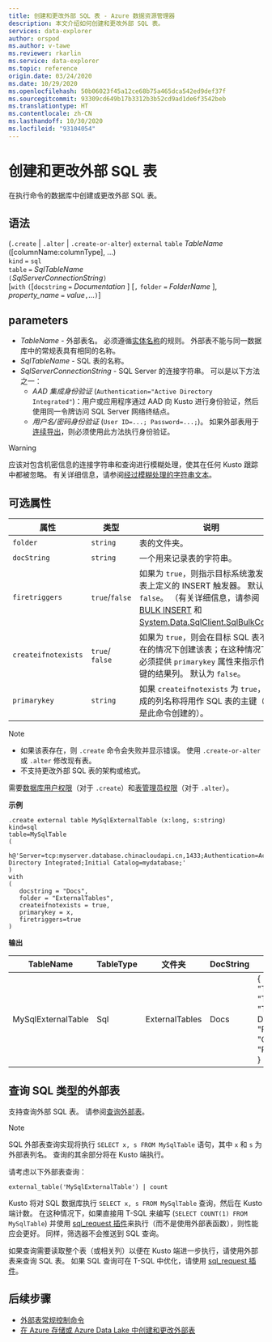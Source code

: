 ```yaml
---
title: 创建和更改外部 SQL 表 - Azure 数据资源管理器
description: 本文介绍如何创建和更改外部 SQL 表。
services: data-explorer
author: orspod
ms.author: v-tawe
ms.reviewer: rkarlin
ms.service: data-explorer
ms.topic: reference
origin.date: 03/24/2020
ms.date: 10/29/2020
ms.openlocfilehash: 50b06023f45a12ce68b75a465dca542ed9def37f
ms.sourcegitcommit: 93309cd649b17b3312b3b52cd9ad1de6f3542beb
ms.translationtype: HT
ms.contentlocale: zh-CN
ms.lasthandoff: 10/30/2020
ms.locfileid: "93104054"
---
```

# <a name="create-and-alter-external-sql-tables"></a>创建和更改外部 SQL 表

在执行命令的数据库中创建或更改外部 SQL 表。  

## <a name="syntax"></a>语法

(`.create` | `.alter` | `.create-or-alter`) `external` `table` *TableName* ([columnName:columnType], ...)  
`kind` `=` `sql`  
`table` `=` *SqlTableName*  
`(`*SqlServerConnectionString*`)`  
[`with` `(`[`docstring` `=` *Documentation* ] [`,` `folder` `=` *FolderName* ], *property_name* `=` *value*`,`...`)`]

## <a name="parameters"></a>parameters

* *TableName* - 外部表名。 必须遵循[实体名称](../query/schema-entities/entity-names.md)的规则。 外部表不能与同一数据库中的常规表具有相同的名称。
* *SqlTableName* - SQL 表的名称。
* *SqlServerConnectionString* - SQL Server 的连接字符串。 可以是以下方法之一： 
  * *AAD 集成身份验证* (`Authentication="Active Directory Integrated"`)：用户或应用程序通过 AAD 向 Kusto 进行身份验证，然后使用同一令牌访问 SQL Server 网络终结点。
  * *用户名/密码身份验证* (`User ID=...; Password=...;`)。 如果外部表用于[连续导出](data-export/continuous-data-export.md)，则必须使用此方法执行身份验证。 

> [!WARNING]
> 应该对包含机密信息的连接字符串和查询进行模糊处理，使其在任何 Kusto 跟踪中都被忽略。 有关详细信息，请参阅[经过模糊处理的字符串文本](../query/scalar-data-types/string.md#obfuscated-string-literals)。

## <a name="optional-properties"></a>可选属性

| 属性            | 类型            | 说明                          |
|---------------------|-----------------|---------------------------------------------------------------------------------------------------|
| `folder`            | `string`        | 表的文件夹。                  |
| `docString`         | `string`        | 一个用来记录表的字符串。      |
| `firetriggers`      | `true`/`false`  | 如果为 `true`，则指示目标系统激发 SQL 表上定义的 INSERT 触发器。 默认为 `false`。 （有关详细信息，请参阅 [BULK INSERT](https://docs.microsoft.com/sql/t-sql/statements/bulk-insert-transact-sql) 和 [System.Data.SqlClient.SqlBulkCopy](https://docs.microsoft.com/dotnet/api/system.data.sqlclient.sqlbulkcopy)） |
| `createifnotexists` | `true`/ `false` | 如果为 `true`，则会在目标 SQL 表不存在的情况下创建该表；在这种情况下，必须提供 `primarykey` 属性来指示作为主键的结果列。 默认为 `false`。  |
| `primarykey`        | `string`        | 如果 `createifnotexists` 为 `true`，则生成的列名称将用作 SQL 表的主键（如果是此命令创建的）。                  |

> [!NOTE]
> * 如果该表存在，则 `.create` 命令会失败并显示错误。 使用 `.create-or-alter` 或 `.alter` 修改现有表。 
> * 不支持更改外部 SQL 表的架构或格式。 

需要[数据库用户权限](../management/access-control/role-based-authorization.md)（对于 `.create`）和[表管理员权限](../management/access-control/role-based-authorization.md)（对于 `.alter`）。 
 
**示例** 

```kusto
.create external table MySqlExternalTable (x:long, s:string) 
kind=sql
table=MySqlTable
( 
   h@'Server=tcp:myserver.database.chinacloudapi.cn,1433;Authentication=Active Directory Integrated;Initial Catalog=mydatabase;'
)
with 
(
   docstring = "Docs",
   folder = "ExternalTables", 
   createifnotexists = true,
   primarykey = x,
   firetriggers=true
)  
```

**输出**

| TableName   | TableType | 文件夹         | DocString | 属性                            |
|-------------|-----------|----------------|-----------|---------------------------------------|
| MySqlExternalTable | Sql       | ExternalTables | Docs      | {<br> "TargetEntityKind": "sqltable`",<br> "TargetEntityName":"MySqlTable",<br> "TargetEntityConnectionString":"Server=tcp:myserver.database.chinacloudapi.cn,1433;Authentication=Active Directory Integrated;Initial Catalog=mydatabase;",<br> "FireTriggers": true,<br> "CreateIfNotExists": true,<br> "PrimaryKey": "x"<br>} |

## <a name="querying-an-external-table-of-type-sql"></a>查询 SQL 类型的外部表

支持查询外部 SQL 表。 请参阅[查询外部表](../../data-lake-query-data.md)。 

> [!Note]
> SQL 外部表查询实现将执行 `SELECT x, s FROM MySqlTable` 语句，其中 `x` 和 `s` 为外部表列名。 查询的其余部分将在 Kusto 端执行。

请考虑以下外部表查询： 

```kusto
external_table('MySqlExternalTable') | count
```

Kusto 将对 SQL 数据库执行 `SELECT x, s FROM MySqlTable` 查询，然后在 Kusto 端计数。 在这种情况下，如果直接用 T-SQL 来编写 (`SELECT COUNT(1) FROM MySqlTable`) 并使用 [sql_request 插件](../query/sqlrequestplugin.md)来执行（而不是使用外部表函数），则性能应会更好。 同样，筛选器不会推送到 SQL 查询。  

如果查询需要读取整个表（或相关列）以便在 Kusto 端进一步执行，请使用外部表来查询 SQL 表。 如果 SQL 查询可在 T-SQL 中优化，请使用 [sql_request 插件](../query/sqlrequestplugin.md)。

## <a name="next-steps"></a>后续步骤

* [外部表常规控制命令](./external-table-commands.md)
* [在 Azure 存储或 Azure Data Lake 中创建和更改外部表](external-tables-azurestorage-azuredatalake.md)
